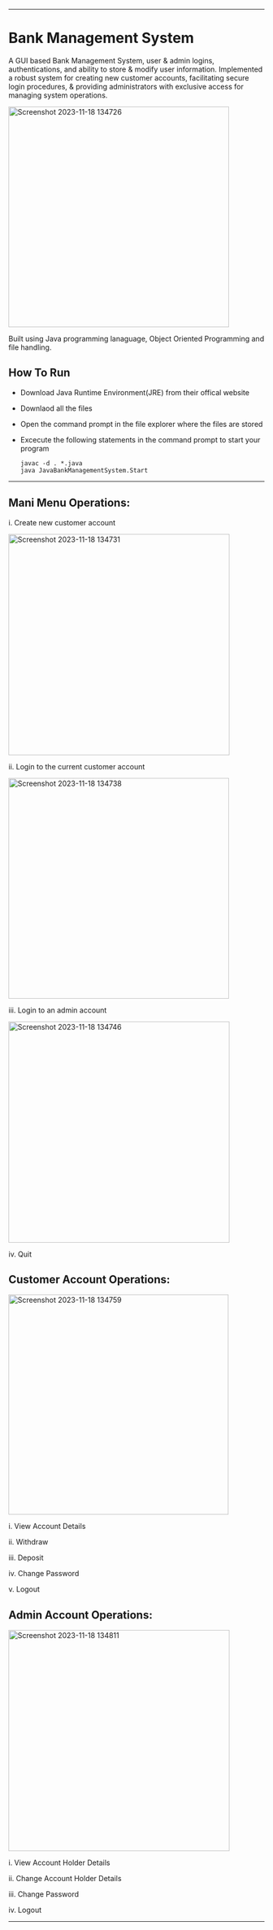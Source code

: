 ____________________________________________________________________________________________________________________________________________________________________________

# Bank Management System

A GUI based Bank Management System, user & admin logins, authentications, and ability to store & modify user information. Implemented a robust system for creating new customer accounts, facilitating secure login procedures, & providing administrators with exclusive access for managing system operations.


<img width="434" alt="Screenshot 2023-11-18 134726" src="https://github.com/eshan-sud/bank-management-system/assets/113531303/057cc9b0-4e39-4dec-96af-a4c1ee5a635b">

Built using Java programming lanaguage, Object Oriented Programming and file handling.

## How To Run

- Download Java Runtime Environment(JRE) from their offical website

- Downlaod all the files

- Open the command prompt in the file explorer where the files are stored

- Excecute the following statements in the command prompt to start your program
  
      javac -d . *.java
      java JavaBankManagementSystem.Start

____________________________________________________________________________________________________________________________________________________________________________

## Mani Menu Operations:

i. Create new customer account

<img width="435" alt="Screenshot 2023-11-18 134731" src="https://github.com/eshan-sud/bank-management-system/assets/113531303/33f9d6c7-d6df-48ed-859b-1c7202e8dec0">


ii. Login to the current customer account

<img width="434" alt="Screenshot 2023-11-18 134738" src="https://github.com/eshan-sud/bank-management-system/assets/113531303/1fd95d83-879f-4f3d-b9ef-f7e30afb6fba">


iii. Login to an admin account

<img width="435" alt="Screenshot 2023-11-18 134746" src="https://github.com/eshan-sud/bank-management-system/assets/113531303/401f43e1-aef9-493c-b095-e08abd44ac4e">


iv. Quit


## Customer Account Operations:

<img width="433" alt="Screenshot 2023-11-18 134759" src="https://github.com/eshan-sud/bank-management-system/assets/113531303/de6b631a-4aee-4135-a373-ec9e002341f5">


i. View Account Details

ii. Withdraw

iii. Deposit

iv. Change Password

v. Logout


## Admin Account Operations:

<img width="435" alt="Screenshot 2023-11-18 134811" src="https://github.com/eshan-sud/bank-management-system/assets/113531303/6ce3f14f-8d74-4bfc-a30d-19d4fc405dd5">


i. View Account Holder Details

ii. Change Account Holder Details

iii. Change Password

iv. Logout


____________________________________________________________________________________________________________________________________________________________________________
